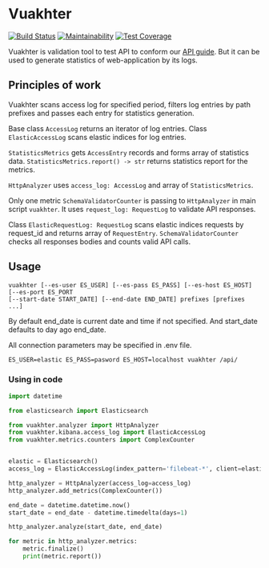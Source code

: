 # Vuakhter

[![Build Status](https://travis-ci.org/best-doctor/vuakhter.svg?branch=master)](https://travis-ci.org/best-doctor/vuakhter)
[![Maintainability](https://api.codeclimate.com/v1/badges/127bff178b6e355fc24c/maintainability)](https://codeclimate.com/github/best-doctor/vuakhter/maintainability)
[![Test Coverage](https://api.codeclimate.com/v1/badges/127bff178b6e355fc24c/test_coverage)](https://codeclimate.com/github/best-doctor/vuakhter/test_coverage)

Vuakhter is validation tool to test API to conform our
[API guide](https://github.com/best-doctor/guides/blob/master/guides/api_guide.md).
But it can be used to generate statistics of web-application by its logs.

## Principles of work

Vuakhter scans access log for specified period, filters log entries by path prefixes
and passes each entry for statistics generation.

Base class `AccessLog` returns an iterator of log entries. Class `ElasticAccessLog`
scans elastic indices for log entries.

`StatisticsMetrics` gets `AccessEntry` records and forms array of statistics data.
`StatisticsMetrics.report() -> str` returns statistics report for the metrics.

`HttpAnalyzer` uses `access_log: AccessLog` and array of `StatisticsMetrics`.

Only one metric `SchemaValidatorCounter` is passing to `HttpAnalyzer` in main script
`vuakhter`. It uses `request_log: RequestLog` to validate API responses.

Class `ElasticRequestLog: RequestLog` scans elastic indices requests by request_id
 and returns array of `RequestEntry`. `SchemaValidatorCounter` checks all responses
 bodies and counts valid API calls.

## Usage

```
vuakhter [--es-user ES_USER] [--es-pass ES_PASS] [--es-host ES_HOST] [--es-port ES_PORT
[--start-date START_DATE] [--end-date END_DATE] prefixes [prefixes ...]
```

By default end_date is current date and time if not specified. And start_date
defaults to day ago end_date.

All connection parameters may be specified in .env file.

```
ES_USER=elastic ES_PASS=pasword ES_HOST=localhost vuakhter /api/

```

### Using in code

```python
import datetime

from elasticsearch import Elasticsearch

from vuakhter.analyzer import HttpAnalyzer
from vuakhter.kibana.access_log import ElasticAccessLog
from vuakhter.metrics.counters import ComplexCounter


elastic = Elasticsearch()
access_log = ElasticAccessLog(index_pattern='filebeat-*', client=elastic)

http_analyzer = HttpAnalyzer(access_log=access_log)
http_analyzer.add_metrics(ComplexCounter())

end_date = datetime.datetime.now()
start_date = end_date - datetime.timedelta(days=1)

http_analyzer.analyze(start_date, end_date)

for metric in http_analyzer.metrics:
    metric.finalize()
    print(metric.report())
```
